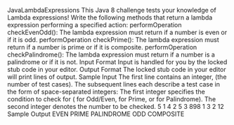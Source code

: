 JavaLambdaExpressions This Java 8 challenge tests your knowledge of Lambda expressions! Write the following methods that return a lambda expression performing a specified action: performOperation checkEvenOdd(): The lambda expression must return if a number is even or if it is odd. performOperation checkPrime(): The lambda expression must return if a number is prime or if it is composite. performOperation checkPalindrome(): The lambda expression must return if a number is a palindrome or if it is not. Input Format Input is handled for you by the locked stub code in your editor. Output Format The locked stub code in your editor will print lines of output. Sample Input The first line contains an integer, (the number of test cases). The subsequent lines each describe a test case in the form of space-separated integers: The first integer specifies the condition to check for ( for Odd/Even, for Prime, or for Palindrome). The second integer denotes the number to be checked. 5 1 4 2 5 3 898 1 3 2 12 Sample Output EVEN PRIME PALINDROME ODD COMPOSITE
